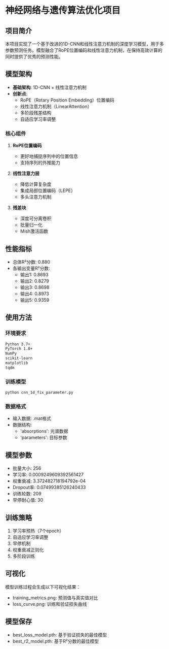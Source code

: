 # 神经网络与遗传算法优化项目

## 项目简介
本项目实现了一个基于改进的1D-CNN和线性注意力机制的深度学习模型，用于多参数预测任务。模型融合了RoPE位置编码和线性注意力机制，在保持高效计算的同时提供了优秀的预测性能。

## 模型架构
- **基础架构**: 1D-CNN + 线性注意力机制
- **创新点**:
  - RoPE（Rotary Position Embedding）位置编码
  - 线性注意力机制（LinearAttention）
  - 多阶段残差结构
  - 自适应学习率调整

### 核心组件
1. **RoPE位置编码**
   - 更好地捕捉序列中的位置信息
   - 支持序列的外推能力

2. **线性注意力层**
   - 降低计算复杂度
   - 集成局部位置编码（LEPE）
   - 多头注意力机制

3. **残差块**
   - 深度可分离卷积
   - 批量归一化
   - Mish激活函数

## 性能指标
- 总体R²分数: 0.880
- 各输出变量R²分数:
  - 输出1: 0.8693
  - 输出2: 0.8279
  - 输出3: 0.8698
  - 输出4: 0.8973
  - 输出5: 0.9359

## 使用方法

### 环境要求
```bash
Python 3.7+
PyTorch 1.8+
NumPy
scikit-learn
matplotlib
tqdm
```

### 训练模型
```python
python cnn_1d_fix_parameter.py
```

### 数据格式
- 输入数据: .mat格式
- 数据结构:
  - 'absorptions': 光谱数据
  - 'parameters': 目标参数

## 模型参数
- 批量大小: 256
- 学习率: 0.0009249609392561427
- 权重衰减: 3.372482718194792e-04
- Dropout率: 0.07499385126240433
- 训练轮数: 209
- 早停耐心值: 30

## 训练策略
1. 学习率预热（7个epoch）
2. 自适应学习率调整
3. 早停机制
4. 权重衰减正则化
5. 多阶段训练

## 可视化
模型训练过程会生成以下可视化结果：
- training_metrics.png: 预测值与真实值对比
- loss_curve.png: 训练和验证损失曲线

## 模型保存
- best_loss_model.pth: 基于验证损失的最佳模型
- best_r2_model.pth: 基于R²分数的最佳模型